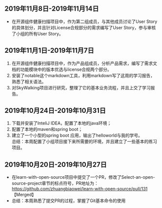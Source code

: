 ﻿## 2019年11月8日-2019年11月14日
- 在开源组件健康扫描项目中，作为第二组成员，与其他成员讨论了User Story的具体划分，并且针对License合规部分的需求编写了User Story，参与审核了小组的所有User Story。


## 2019年11月1日-2019年11月7日
1. 在开源组件健康扫描项目中，作为产品组成员，分析产品需求，编写了需求文档的功能模块中的版本优选与license合规两个部分。
2. 安装了notable这个markdown工具，利用markdown写了这周的学习报告，熟悉了相关语法。
3. 对SkyWalking项目进行研究，整理了它的基本业务流程，并且上交了学习报告。

## 2019年10月24日-2019年10月31日
1. 下载并安装了InteliJ IDEA，配置了本地的java环境；
2. 配置了本地的maven和spring boot；
3. 建立了一个小型的spring boot 应用，输出了helloworld与我的学号。  
总结：本周配置了小组项目接下来所需要的环境，并且建立了一些基本的练习项目。

## 2019年10月20日-2019年10月27日
- 在learn-with-open-source项目中提交了一个PR，修改了Select-an-open-source-project章节的标点符号，PR地址为：https://github.com/zhuangbiaowei/learn-with-open-source/pull/131  【Merged】
- 总结：本周熟悉了提交PR的过程，掌握了Git基本命令的使用
